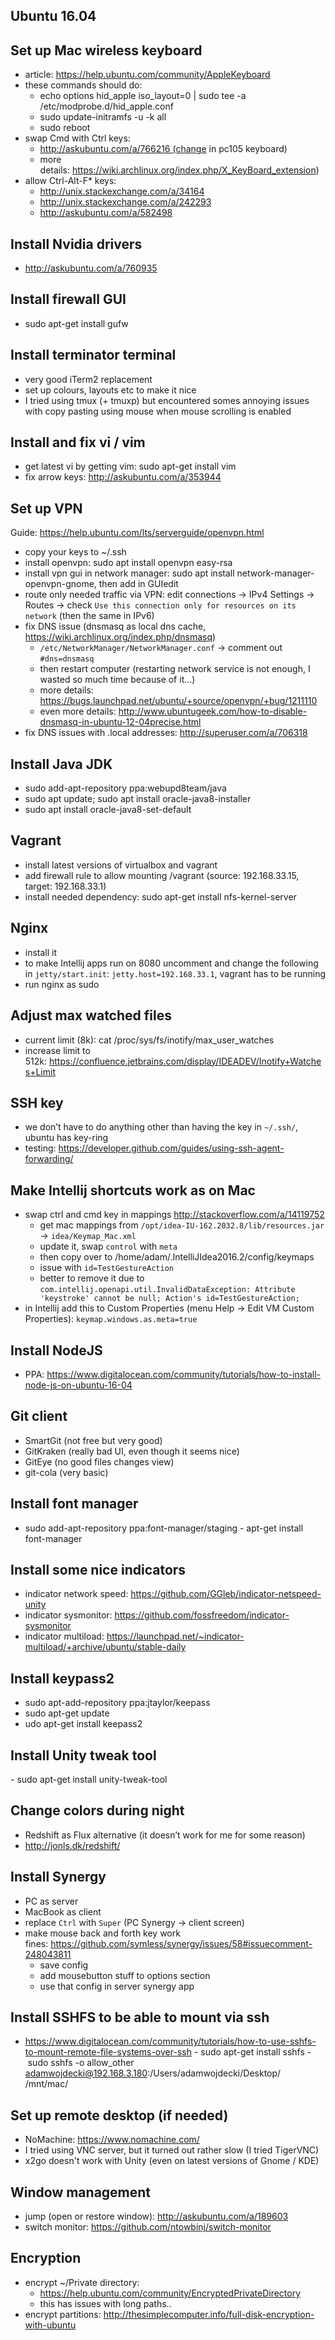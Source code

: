 ## Ubuntu 16.04

## Set up Mac wireless keyboard
- article: https://help.ubuntu.com/community/AppleKeyboard
- these commands should do:
  - echo options hid_apple iso_layout=0 | sudo tee -a /etc/modprobe.d/hid_apple.conf
  - sudo update-initramfs -u -k all
  - sudo reboot
- swap Cmd with Ctrl keys:
  - http://askubuntu.com/a/766216 (change in pc105 keyboard)
  - more details: https://wiki.archlinux.org/index.php/X_KeyBoard_extension)
- allow Ctrl-Alt-F* keys:
  - http://unix.stackexchange.com/a/34164
  - http://unix.stackexchange.com/a/242293
  - http://askubuntu.com/a/582498 
## Install Nvidia drivers
- http://askubuntu.com/a/760935 

## Install firewall GUI
- sudo apt-get install gufw 

## Install terminator terminal
- very good iTerm2 replacement 
- set up colours, layouts etc to make it nice
- I tried using tmux (+ tmuxp) but encountered somes annoying issues with copy pasting using mouse when mouse scrolling is enabled

## Install and fix vi / vim
- get latest vi by getting vim: sudo apt-get install vim 
- fix arrow keys: http://askubuntu.com/a/353944 

## Set up VPN
Guide: https://help.ubuntu.com/lts/serverguide/openvpn.html
- copy your keys to ~/.ssh
- install openvpn: sudo apt install openvpn easy-rsa 
- install vpn gui in network manager: sudo apt install network-manager-openvpn-gnome, then add in GUIedit  
- route only needed traffic via VPN: edit connections -> IPv4 Settings -> Routes -> check `Use this connection only for resources on its network` (then the same in IPv6) 
- fix DNS issue (dnsmasq as local dns cache, https://wiki.archlinux.org/index.php/dnsmasq) 
  - `/etc/NetworkManager/NetworkManager.conf` -> comment out `#dns=dnsmasq`
  - then restart computer (restarting network service is not enough, I wasted so much time because of it…)
  - more details: https://bugs.launchpad.net/ubuntu/+source/openvpn/+bug/1211110
  - even more details: http://www.ubuntugeek.com/how-to-disable-dnsmasq-in-ubuntu-12-04precise.html
- fix DNS issues with .local addresses: http://superuser.com/a/706318 

## Install Java JDK
- sudo add-apt-repository ppa:webupd8team/java
- sudo apt update; sudo apt install oracle-java8-installer
- sudo apt install oracle-java8-set-default 

## Vagrant
- install latest versions of virtualbox and vagrant 
- add firewall rule to allow mounting /vagrant (source: 192.168.33.15, target: 192.168.33.1) 
- install needed dependency: sudo apt-get install nfs-kernel-server

## Nginx
- install it
- to make Intellij apps run on 8080 uncomment and change the following in `jetty/start.init`: `jetty.host=192.168.33.1`, vagrant has to be running 
- run nginx as sudo 

## Adjust max watched files
- current limit (8k): cat /proc/sys/fs/inotify/max_user_watches 
- increase limit to 512k: https://confluence.jetbrains.com/display/IDEADEV/Inotify+Watches+Limit 

## SSH key
- we don’t have to do anything other than having the key in `~/.ssh/`, ubuntu has key-ring 
- testing: https://developer.github.com/guides/using-ssh-agent-forwarding/ 

## Make Intellij shortcuts work as on Mac
- swap ctrl and cmd key in mappings http://stackoverflow.com/a/14119752
  - get mac mappings from `/opt/idea-IU-162.2032.8/lib/resources.jar` -> `idea/Keymap_Mac.xml`
  - update it, swap `control` with `meta`
  - then copy over to /home/adam/.IntelliJIdea2016.2/config/keymaps
  - issue with `id=TestGestureAction`
  - better to remove it due to `com.intellij.openapi.util.InvalidDataException: Attribute 'keystroke' cannot be null; Action's id=TestGestureAction;`
- in Intellij add this to Custom Properties (menu Help -> Edit VM Custom Properties): `keymap.windows.as.meta=true`

## Install NodeJS
- PPA: https://www.digitalocean.com/community/tutorials/how-to-install-node-js-on-ubuntu-16-04 

## Git client
- SmartGit (not free but very good) 
- GitKraken (really bad UI, even though it seems nice) 
- GitEye (no good files changes view)
- git-cola (very basic) 

## Install font manager
- sudo add-apt-repository ppa:font-manager/staging 
- apt-get install font-manager 

## Install some nice indicators
- indicator network speed: https://github.com/GGleb/indicator-netspeed-unity 
- indicator sysmonitor: https://github.com/fossfreedom/indicator-sysmonitor 
- indicator multiload: https://launchpad.net/~indicator-multiload/+archive/ubuntu/stable-daily

## Install keypass2
- sudo apt-add-repository ppa:jtaylor/keepass
- sudo apt-get update
- udo apt-get install keepass2

## Install Unity tweak tool
- sudo apt-get install unity-tweak-tool 

## Change colors during night
- Redshift as Flux alternative (it doesn’t work for me for some reason) 
- http://jonls.dk/redshift/

## Install Synergy
- PC as server
- MacBook as client
- replace `Ctrl` with `Super` (PC Synergy -> client screen)
- make mouse back and forth key work fines: https://github.com/symless/synergy/issues/58#issuecomment-248043811
  - save config
  - add mousebutton stuff to options section
  - use that config in server synergy app 

## Install SSHFS to be able to mount via ssh
- https://www.digitalocean.com/community/tutorials/how-to-use-sshfs-to-mount-remote-file-systems-over-ssh 
- sudo apt-get install sshfs 
- sudo sshfs -o allow_other adamwojdecki@192.168.3.180:/Users/adamwojdecki/Desktop/ /mnt/mac/ 

## Set up remote desktop (if needed)
- NoMachine: https://www.nomachine.com/
- I tried using VNC server, but it turned out rather slow (I tried TigerVNC)
- x2go doesn't work with Unity (even on latest versions of Gnome / KDE)

## Window management
- jump (open or restore window): http://askubuntu.com/a/189603 
- switch monitor: https://github.com/ntowbinj/switch-monitor

## Encryption
- encrypt ~/Private directory:
  - https://help.ubuntu.com/community/EncryptedPrivateDirectory
  - this has issues with long paths..
- encrypt partitions: http://thesimplecomputer.info/full-disk-encryption-with-ubuntu

